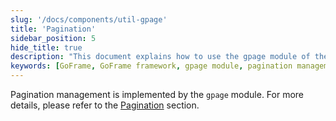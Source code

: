 ```yaml
---
slug: '/docs/components/util-gpage'
title: 'Pagination'
sidebar_position: 5
hide_title: true
description: "This document explains how to use the gpage module of the GoFrame framework to achieve efficient pagination management. By reading this document, developers can learn the specific steps and optimization techniques for utilizing the gpage module in WEB service development."
keywords: [GoFrame, GoFrame framework, gpage module, pagination management, WEB service development, gpage functionality, programming guide, module usage, developer tools, code optimization]
---
```


Pagination management is implemented by the `gpage` module. For more details, please refer to the [Pagination](../../WEB服务开发/分页管理/分页管理.md) section.